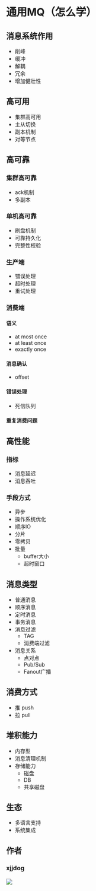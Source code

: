 # 通用MQ（怎么学）

## 消息系统作用

- 削峰
- 缓冲
- 解耦
- 冗余
- 增加健壮性

## 高可用

- 集群高可用
- 主从切换
- 副本机制
- 对等节点

## 高可靠

### 集群高可靠

- ack机制
- 多副本

### 单机高可靠

- 刷盘机制
- 可靠持久化
- 完整性校验

### 生产端

- 错误处理
- 超时处理
- 重试处理

### 消费端

#### 语义

- at most once
- at least once
- exactly once

#### 消息确认

- offset

#### 错误处理

- 死信队列

#### 重复消费问题


## 高性能

### 指标

- 消息延迟
- 消息吞吐

### 手段方式

- 异步
- 操作系统优化
- 顺序IO
- 分片
- 零拷贝
- 批量
  - buffer大小
  - 超时窗口
  

## 消息类型

- 普通消息
- 顺序消息
- 定时消息
- 事务消息
- 消息过滤
  - TAG
  - 消费端过滤
- 消息关系
  - 点对点
  - Pub/Sub
  - Fanout广播

## 消费方式

- 推 push
- 拉 pull


## 堆积能力

- 内存型
- 消息清理机制
- 存储能力
  - 磁盘
  - DB
  - 共享磁盘

## 生态

- 多语言支持
- 系统集成


## 作者
### xjjdog
#### ![](/qrcode_for_gh_183eb256f8af_258.jpg)
